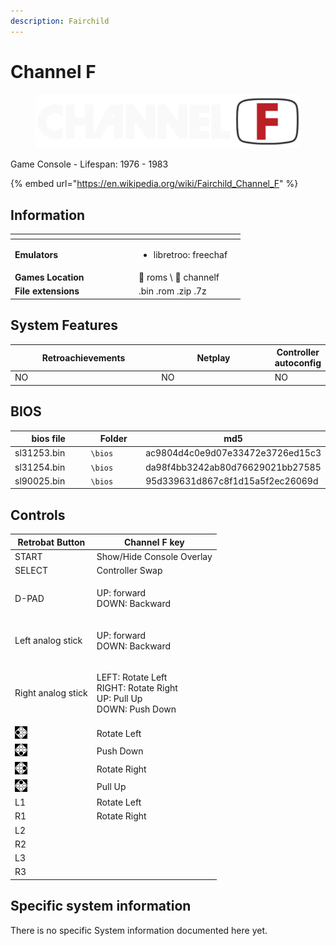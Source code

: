 ```yaml
---
description: Fairchild
---
```


# Channel F

<div align="left">

<figure><picture><source srcset="https://raw.githubusercontent.com/fabricecaruso/es-theme-carbon/91d85c7849cc550b0cac4e75cb8e0923d3b61b5e/art/logos/channelf-w.svg" media="(prefers-color-scheme: dark)"><img src="https://raw.githubusercontent.com/fabricecaruso/es-theme-carbon/52ff37c9e265587d006945a2ba695b5a962b3a3d/art/logos/channelf.svg" alt=""></picture><figcaption></figcaption></figure>

</div>

Game Console - Lifespan: 1976 - 1983

{% embed url="https://en.wikipedia.org/wiki/Fairchild_Channel_F" %}

## Information

<table data-header-hidden><thead><tr><th width="184"></th><th></th><th data-hidden></th></tr></thead><tbody><tr><td><strong>Emulators</strong></td><td><ul><li>libretroo: freechaf</li></ul></td><td></td></tr><tr><td><strong>Games Location</strong></td><td><span data-gb-custom-inline data-tag="emoji" data-code="1f4c1">📁</span> roms \ <span data-gb-custom-inline data-tag="emoji" data-code="1f4c2">📂</span> channelf</td><td></td></tr><tr><td><strong>File extensions</strong></td><td>.bin .rom .zip .7z</td><td></td></tr></tbody></table>

## System Features

<table><thead><tr><th width="245">Retroachievements</th><th width="200">Netplay</th><th>Controller autoconfig</th></tr></thead><tbody><tr><td>NO</td><td>NO</td><td>NO</td></tr></tbody></table>

## BIOS

<table><thead><tr><th width="209.55555555555557">bios file</th><th width="189">Folder</th><th>md5</th></tr></thead><tbody><tr><td>sl31253.bin</td><td><code>\bios</code></td><td>ac9804d4c0e9d07e33472e3726ed15c3</td></tr><tr><td>sl31254.bin</td><td><code>\bios</code></td><td>da98f4bb3242ab80d76629021bb27585</td></tr><tr><td>sl90025.bin</td><td><code>\bios</code></td><td>95d339631d867c8f1d15a5f2ec26069d</td></tr></tbody></table>

## Controls

| Retrobat Button                                | Channel F key                                                                     |
| ---------------------------------------------- | --------------------------------------------------------------------------------- |
| START                                          | Show/Hide Console Overlay                                                         |
| SELECT                                         | Controller Swap                                                                   |
| D-PAD                                          | <p>UP: forward<br>DOWN: Backward</p>                                              |
| Left analog stick                              | <p>UP: forward<br>DOWN: Backward</p>                                              |
| Right analog stick                             | <p>LEFT: Rotate Left<br>RIGHT: Rotate Right<br>UP: Pull Up<br>DOWN: Push Down</p> |
| ![](<../../../.gitbook/assets/image (45).png>) | Rotate Left                                                                       |
| ![](<../../../.gitbook/assets/image (27).png>) | Push Down                                                                         |
| ![](<../../../.gitbook/assets/image (13).png>) | Rotate Right                                                                      |
| ![](<../../../.gitbook/assets/image (47).png>) | Pull Up                                                                           |
| L1                                             | Rotate Left                                                                       |
| R1                                             | Rotate Right                                                                      |
| L2                                             |                                                                                   |
| R2                                             |                                                                                   |
| L3                                             |                                                                                   |
| R3                                             |                                                                                   |

## Specific system information

There is no specific System information documented here yet.
